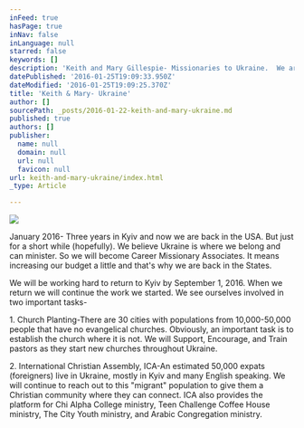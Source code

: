 ```yaml
---
inFeed: true
hasPage: true
inNav: false
inLanguage: null
starred: false
keywords: []
description: 'Keith and Mary Gillespie- Missionaries to Ukraine.  We are one of the Pastoral Couples at International Christian Assembly in Kyiv Ukraine.  '
datePublished: '2016-01-25T19:09:33.950Z'
dateModified: '2016-01-25T19:09:25.370Z'
title: 'Keith & Mary- Ukraine'
author: []
sourcePath: _posts/2016-01-22-keith-and-mary-ukraine.md
published: true
authors: []
publisher:
  name: null
  domain: null
  url: null
  favicon: null
url: keith-and-mary-ukraine/index.html
_type: Article

---
```

![](https://the-grid-user-content.s3-us-west-2.amazonaws.com/c0b6f6f8-e579-48eb-9d9e-27f51392e9af.jpg)

January 2016- Three years in Kyiv and now we are back in the USA.  But just for a short while (hopefully).  We believe Ukraine is where we belong and can minister.  So we will become Career Missionary Associates.  It means increasing our budget a little and that's why we are back in the States.  

We will be working hard to return to Kyiv by September 1, 2016\.  When we return we will continue the work we started.  We see ourselves involved in two important tasks- 

1\.  Church Planting-There are 30 cities with populations from 10,000-50,000 people that have no evangelical churches.  Obviously, an important task is to establish the church where it is not.  We will Support, Encourage, and Train pastors as they start new churches throughout Ukraine.  

2\.  International Christian Assembly, ICA-An estimated 50,000 expats (foreigners) live in Ukraine, mostly in Kyiv and many English speaking.  We will continue to reach out to this "migrant" population to give them a Christian community where they can connect.  ICA also provides the platform for Chi Alpha College ministry, Teen Challenge Coffee House ministry, The City Youth ministry, and Arabic Congregation ministry.